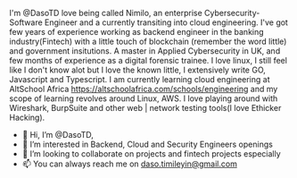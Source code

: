 I'm @DasoTD love being called Nimilo, an enterprise Cybersecurity-Software Engineer and a currently transiting into cloud engineering. I've got few years of experience working as backend engineer in the banking industry(Fintech) with a little touch of blockchain (remember the word little) and government insitutions. A master in Applied Cybersecurity in UK, and few months of experience as a digital forensic trainee.
I love linux, I still feel like I don't know alot but I love the known little, I extensively write GO, Javascript and Typescript. 
I am currently learning cloud engineering at AltSchool Africa https://altschoolafrica.com/schools/engineering and my scope of learning revolves around Linux, AWS.
I love playing around with Wireshark, BurpSuite and other web | network testing tools(I love Ethicker Hacking).
 

- 👋 Hi, I’m @DasoTD, 
- 👀 I’m interested in Backend, Cloud and Security Engineers openings
- 💞️ I’m looking to collaborate on projects and fintech projects especially 
- 📫 You can always reach me on daso.timileyin@gmail.com

<!---
DasoTD/DasoTD is a ✨ special ✨ repository because its `README.md` (this file) appears on your GitHub profile.
You can click the Preview link to take a look at your changes.
--->

